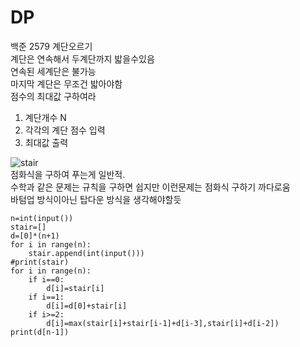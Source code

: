 # DP


백준 2579 계단오르기  
계단은 연속해서 두계단까지 밟을수있음  
연속된 세계단은 불가능  
마지막 계단은 무조건 밟아야함  
점수의 최대값 구하여라  
 1. 계단개수 N
 2. 각각의 계단 점수 입력
 3. 최대값 출력

![stair](https://user-images.githubusercontent.com/69194442/130168354-5a930da2-b3a3-4c22-b9d6-5091e22df7e4.PNG)  
점화식을 구하여 푸는게 일반적.  
수학과 같은 문제는 규칙을 구하면 쉽지만 이런문제는 점화식 구하기 까다로움  
바텀업 방식이아닌 탑다운 방식을 생각해야할듯  
```
n=int(input())
stair=[]
d=[0]*(n+1)
for i in range(n):
    stair.append(int(input()))
#print(stair)
for i in range(n):
    if i==0:
        d[i]=stair[i]
    if i==1:
        d[i]=d[0]+stair[i]
    if i>=2:
        d[i]=max(stair[i]+stair[i-1]+d[i-3],stair[i]+d[i-2])
print(d[n-1])
```
